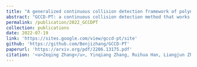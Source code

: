 ```yaml
---
title: "A generalized continuous collision detection framework of polynomial trajectory for mobile robots in cluttered environments"
abstract: "GCCD-PT: a continuous collision detection method that works in UAVs/AGVs/CDPRs. <br/><img src='/images/publications/2022_gccdpt.jpg'>"
permalink: /publication/2022_GCCDPT
collection: publications
date: 2022-07-19
link: 'https://sites.google.com/view/gccd-pt/site'
github: 'https://github.com/Benjizhang/GCCD-PT'
paperurl: 'https://arxiv.org/pdf/2206.13175.pdf'
citation: '<u>Zeqing Zhang</u>, Yinqiang Zhang, Ruihua Han, Liangjun Zhang, Jia Pan (2022). <br><i>IEEE Robotics and Automation Letters</i> with <i>IROS 2022</i>.'
---
```


